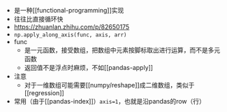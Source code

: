 - 是一种[[functional-programming]]实现
- 往往比直接循环快
- https://zhuanlan.zhihu.com/p/82650175
- `np.apply_along_axis(func, axis, arr)`
- func
  - 是一元函数，接受数组，把数组中元素按脚标取出进行运算，而不是多元函数
  - 返回值不是浮点时麻烦，不如[[pandas-apply]]
- 注意
  - 对于一维数组可能需要[[numpy/reshape]]成二维数组，类似于[[regression]]
- 常用（由于[[pandas-index]]）`axis=1`，也就是沿pandas的row（行）